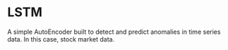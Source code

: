 # LSTM
A simple AutoEncoder built to detect and predict anomalies in time series data. In this case, stock market data. 
